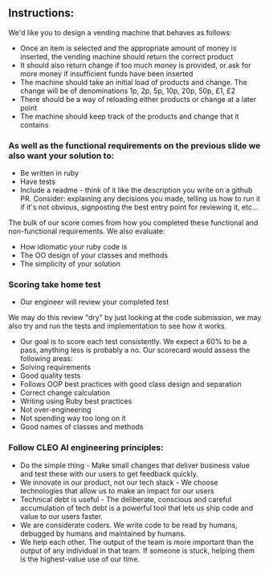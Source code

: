 
## Instructions: 

We'd like you to design a vending machine that behaves as follows:

* Once an item is selected and the appropriate amount of money is inserted, the vending machine should return the correct product
* It should also return change if too much money is provided, or ask for more money if insufficient funds have been inserted
* The machine should take an initial load of products and change. The change will be of denominations 1p, 2p, 5p, 10p, 20p, 50p, £1, £2
* There should be a way of reloading either products or change at a later point
* The machine should keep track of the products and change that it contains

### As well as the functional requirements on the previous slide we also want your solution to:
* Be written in ruby
* Have tests
* Include a readme - think of it like the description you write on a github PR. Consider: explaining any decisions you made, telling us how to run it if it's not obvious, signposting the best entry point for reviewing it, etc...

The bulk of our score comes from how you completed these functional and non-functional requirements. We also evaluate:
* How idiomatic your ruby code is
* The OO design of your classes and methods
* The simplicity of your solution


### Scoring take home test

* Our engineer will review your completed test

We may do this review "dry" by just looking at the code submission, we may also try and run the tests and implementation to see how it works.

* Our goal is to score each test consistently. We expect a 60% to be a pass, anything 	less is probably a no. Our scorecard would assess the following areas:
* Solving requirements
* Good quality tests
* Follows OOP best practices with good class design and separation
* Correct change calculation
* Writing using Ruby best practices
* Not over-engineering
* Not spending way too long on it
* Good names of classes and methods


### Follow CLEO AI engineering principles: 

* Do the simple thing - Make small changes that deliver business value and test these with our users to get feedback quickly.
* We innovate in our product, not our tech stack - We choose technologies that allow us to make an impact for our users
* Technical debt is useful - The deliberate, conscious and careful accumulation of tech debt is a powerful tool that lets us ship code and value to our users faster. 
* We are considerate coders. We write code to be read by humans, debugged by humans and maintained by humans. 
* We help each other. The output of the team is more important than the output of any individual in that team. If someone is stuck, helping them is the highest-value use of our time.